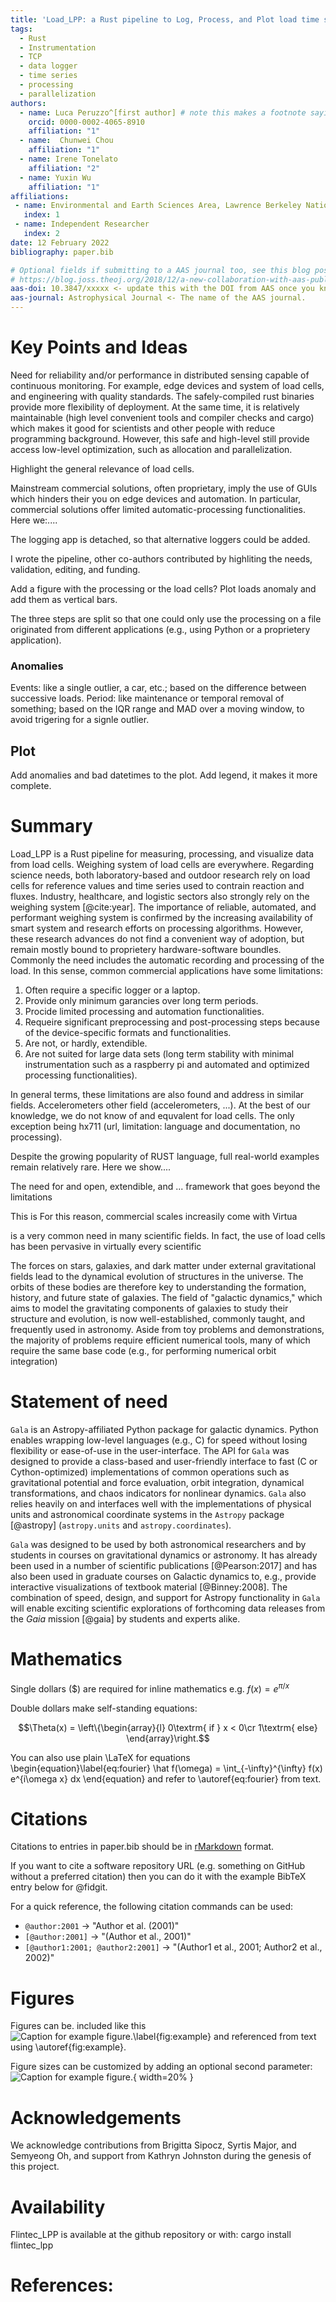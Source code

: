 ```yaml
---
title: 'Load_LPP: a Rust pipeline to Log, Process, and Plot load time series'
tags:
  - Rust
  - Instrumentation
  - TCP
  - data logger
  - time series
  - processing
  - parallelization
authors:
  - name: Luca Peruzzo^[first author] # note this makes a footnote saying 'co-first author'
    orcid: 0000-0002-4065-8910
    affiliation: "1"
  - name:  Chunwei Chou
    affiliation: "1"
  - name: Irene Tonelato
    affiliation: "2"
  - name: Yuxin Wu
    affiliation: "1"
affiliations:
 - name: Environmental and Earth Sciences Area, Lawrence Berkeley National Laboratory, Berkeley, California.
   index: 1
 - name: Independent Researcher
   index: 2
date: 12 February 2022
bibliography: paper.bib

# Optional fields if submitting to a AAS journal too, see this blog post:
# https://blog.joss.theoj.org/2018/12/a-new-collaboration-with-aas-publishing
aas-doi: 10.3847/xxxxx <- update this with the DOI from AAS once you know it.
aas-journal: Astrophysical Journal <- The name of the AAS journal.
---
```


# Key Points and Ideas
Need for reliability and/or performance in distributed sensing capable of continuous monitoring.
For example, edge devices and system of load cells, and engineering with quality standards.
The safely-compiled rust binaries provide more flexibility of deployment.
At the same time, it is relatively maintainable (high level convenient tools and compiler checks and cargo)
which makes it good for scientists and other people with reduce programming background.
However, this safe and high-level still provide access low-level optimization, such as allocation and parallelization.

Highlight the general relevance of load cells.

Mainstream commercial solutions, often proprietary, imply the use of GUIs which hinders their you on edge devices and automation.
In particular, commercial solutions offer limited automatic-processing functionalities.
Here we:....

The logging app is detached, so that alternative loggers could be added.

I wrote the pipeline, other co-authors contributed by highliting the needs, validation, editing, and funding.

Add a figure with the processing or the load cells?
Plot loads anomaly and add them as vertical bars.

The three steps are split so that one could only use the processing on a file originated from different applications (e.g., using Python or a proprietery application).

### Anomalies
Events: like a single outlier, a car, etc.; based on the difference between successive loads.
Period: like maintenance or temporal removal of something; based on the IQR range and MAD over a moving window, to avoid trigering for a signle outlier.

## Plot
Add anomalies and bad datetimes to the plot.
Add legend, it makes it more complete.


# Summary
Load_LPP is a Rust pipeline for measuring, processing, and visualize data from load cells.
Weighing system of load cells are everywhere.
Regarding science needs, both laboratory-based and outdoor research rely on load cells for reference values and time series used to contrain reaction and fluxes.
Industry, healthcare, and logistic sectors also strongly rely on the weighing system [@cite:year].
The importance of reliable, automated, and performant weighing system is confirmed by the increasing availability of smart system and research efforts on processing algorithms.
However, these research advances do not find a convenient way of adoption, but remain mostly bound to proprietery hardware-software boundles.
Commonly the need includes the automatic recording and processing of the load.
In this sense, common commercial applications have some limitations:
1. Often require a specific logger or a laptop.
2. Provide only minimum garancies over long term periods.
3. Procide limited processing and automation functionalities.
4. Requeire significant preprocessing and post-processing steps because of the device-specific formats and functionalities.
5. Are not, or hardly, extendible.
6. Are not suited for large data sets (long term stability with minimal instrumentation such as a raspberry pi and automated and optimized processing functionalities).

In general terms, these limitations are also found and address in similar fields.
Accelerometers 
other field (accelerometers, ...).
At the best of our knowledge, we do not know of and equvalent for load cells.
The only exception being hx711 (url, limitation: language and documentation, no processing).

Despite the growing popularity of RUST language, full real-world examples remain relatively rare.
Here we show....

The need for and open, extendible, and ... framework that goes beyond the limitations 



This is For this reason, commercial scales increasily come with 
Virtua




is a very common need in many scientific fields.
In fact, the use of load cells has been pervasive in virtually every scientific 



The forces on stars, galaxies, and dark matter under external gravitational
fields lead to the dynamical evolution of structures in the universe. The orbits
of these bodies are therefore key to understanding the formation, history, and
future state of galaxies. The field of "galactic dynamics," which aims to model
the gravitating components of galaxies to study their structure and evolution,
is now well-established, commonly taught, and frequently used in astronomy.
Aside from toy problems and demonstrations, the majority of problems require
efficient numerical tools, many of which require the same base code (e.g., for
performing numerical orbit integration)

# Statement of need



`Gala` is an Astropy-affiliated Python package for galactic dynamics. Python
enables wrapping low-level languages (e.g., C) for speed without losing
flexibility or ease-of-use in the user-interface. The API for `Gala` was
designed to provide a class-based and user-friendly interface to fast (C or
Cython-optimized) implementations of common operations such as gravitational
potential and force evaluation, orbit integration, dynamical transformations,
and chaos indicators for nonlinear dynamics. `Gala` also relies heavily on and
interfaces well with the implementations of physical units and astronomical
coordinate systems in the `Astropy` package [@astropy] (`astropy.units` and
`astropy.coordinates`).

`Gala` was designed to be used by both astronomical researchers and by
students in courses on gravitational dynamics or astronomy. It has already been
used in a number of scientific publications [@Pearson:2017] and has also been
used in graduate courses on Galactic dynamics to, e.g., provide interactive
visualizations of textbook material [@Binney:2008]. The combination of speed,
design, and support for Astropy functionality in `Gala` will enable exciting
scientific explorations of forthcoming data releases from the *Gaia* mission
[@gaia] by students and experts alike.

# Mathematics

Single dollars ($) are required for inline mathematics e.g. $f(x) = e^{\pi/x}$

Double dollars make self-standing equations:

$$\Theta(x) = \left\{\begin{array}{l}
0\textrm{ if } x < 0\cr
1\textrm{ else}
\end{array}\right.$$

You can also use plain \LaTeX for equations
\begin{equation}\label{eq:fourier}
\hat f(\omega) = \int_{-\infty}^{\infty} f(x) e^{i\omega x} dx
\end{equation}
and refer to \autoref{eq:fourier} from text.

# Citations

Citations to entries in paper.bib should be in
[rMarkdown](http://rmarkdown.rstudio.com/authoring_bibliographies_and_citations.html)
format.

If you want to cite a software repository URL (e.g. something on GitHub without a preferred
citation) then you can do it with the example BibTeX entry below for @fidgit.

For a quick reference, the following citation commands can be used:
- `@author:2001`  ->  "Author et al. (2001)"
- `[@author:2001]` -> "(Author et al., 2001)"
- `[@author1:2001; @author2:2001]` -> "(Author1 et al., 2001; Author2 et al., 2002)"

# Figures

Figures can be. included like this
![Caption for example figure.\label{fig:example}](figure.png)
and referenced from text using \autoref{fig:example}.

Figure sizes can be customized by adding an optional second parameter:
![Caption for example figure.](figure.png){ width=20% }

# Acknowledgements

We acknowledge contributions from Brigitta Sipocz, Syrtis Major, and Semyeong
Oh, and support from Kathryn Johnston during the genesis of this project.

# Availability
Flintec_LPP is available at the github repository or with: cargo install flintec_lpp

# References:
